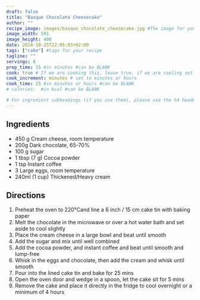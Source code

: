 ```yaml
---
draft: false
title: "Basque Chocolate Cheesecake"
author: ""
recipe_image: images/basque_chocolate_cheesecake.jpg #The image for your recipe
image_width: 591
image_height: 400
date: 2024-10-25T22:05:03+02:00
tags: ["cake"] #tags for your recipe
tagline: ""
servings: 8
prep_time: 15 #in minutes #can be BLANK
cook: true # If we are cooking this, leave true, if we are cooling set to false
cook_increment: minutes # set to minutes or hours
cook_time: 25 #in minutes or hours #can be BLANK
# calories:  #in kcal #can be BLANK

# For ingredient subheadings (if you use them), please use the h4 header.  For print view I have those elements targeted
---
```



## Ingredients

- 450 g Cream cheese, room temperature
- 200g Dark chocolate, 65-70%
- 100 g sugar
- 1 tbsp (7 g) Cocoa powder
- 1 tsp Instant coffee
- 3 Large eggs, room temperature
- 240ml (1 cup) Thickened/Heavy cream

## Directions

1. Preheat the oven to 220°Cand line a 6 inch / 15 cm cake tin with baking paper
2. Melt the chocolate in the microwave or over a hot water bath and set aside to cool slightly
3. Place the cream cheese in a large bowl and beat until smooth
4. Add the sugar and mix until well combined
5. Add the cocoa powder, and instant coffee and beat until smooth and lump-free
6. Whisk in the eggs and chocolate, then add the cream and whisk until smooth
7. Pour into the lined cake tin and bake for 25 mins
8. Open the oven door and wedge in a spoon, let the cake sit for 5 mins
9. Remove the cake and place it directly in the fridge to cool overnight or a minimum of 4 hours